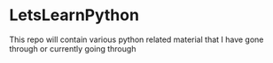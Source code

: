 # LetsLearnPython
This repo will contain various python related material that I have gone through or currently going through
